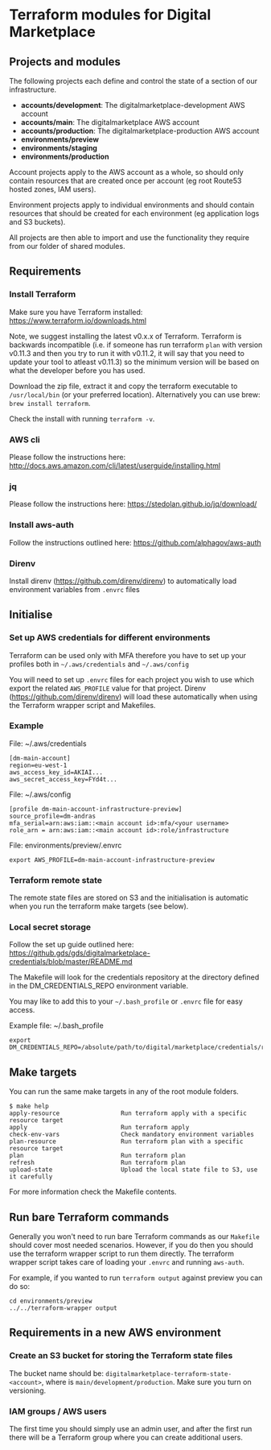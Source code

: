 # Terraform modules for Digital Marketplace

## Projects and modules

The following projects each define and control the state of a section of our infrastructure.

 * **accounts/development**: The digitalmarketplace-development AWS account
 * **accounts/main**: The digitalmarketplace AWS account
 * **accounts/production**: The digitalmarketplace-production AWS account
 * **environments/preview**
 * **environments/staging**
 * **environments/production**

Account projects apply to the AWS account as a whole, so should only contain resources that are created once per
account (eg root Route53 hosted zones, IAM users).

Environment projects apply to individual environments and should contain resources that should be created for each
environment (eg application logs and S3 buckets).

All projects are then able to import and use the functionality they require from our folder of shared modules.

## Requirements

### Install Terraform

Make sure you have Terraform installed: https://www.terraform.io/downloads.html

Note, we suggest installing the latest v0.x.x of Terraform. Terraform is backwards incompatible (i.e. if someone has run
terraform `plan` with version v0.11.3 and then you try to run it with v0.11.2, it will say that you need to update your
tool to atleast v0.11.3) so the minimum version will be based on what the developer before you has used.

Download the zip file, extract it and copy the terraform executable to `/usr/local/bin` (or your preferred location).
Alternatively you can use brew: ```brew install terraform```.

Check the install with running ```terraform -v```.

### AWS cli

Please follow the instructions here: http://docs.aws.amazon.com/cli/latest/userguide/installing.html

### jq

Please follow the instructions here: https://stedolan.github.io/jq/download/

### Install aws-auth

Follow the instructions outlined here: https://github.com/alphagov/aws-auth

### Direnv

Install direnv (https://github.com/direnv/direnv) to automatically load environment variables from `.envrc` files

## Initialise

### Set up AWS credentials for different environments

Terraform can be used only with MFA therefore you have to set up your profiles both in `~/.aws/credentials` and `~/.aws/config`

You will need to set up ```.envrc``` files for each project you wish to use which export the related ```AWS_PROFILE``` value for that project. Direnv (https://github.com/direnv/direnv) will load these automatically when using the Terraform wrapper script and Makefiles.

### Example

File: ~/.aws/credentials

```
[dm-main-account]
region=eu-west-1
aws_access_key_id=AKIAI...
aws_secret_access_key=FYd4t...
```

File: ~/.aws/config

```
[profile dm-main-account-infrastructure-preview]
source_profile=dm-andras
mfa_serial=arn:aws:iam::<main account id>:mfa/<your username>
role_arn = arn:aws:iam::<main account id>:role/infrastructure
```

File: environments/preview/.envrc

```
export AWS_PROFILE=dm-main-account-infrastructure-preview
```

### Terraform remote state

The remote state files are stored on S3 and the initialisation is automatic when you run the terraform make targets (see below).

### Local secret storage

Follow the set up guide outlined here: https://github.gds/gds/digitalmarketplace-credentials/blob/master/README.md

The Makefile will look for the credentials repository at the directory defined in the DM_CREDENTIALS_REPO environment variable.

You may like to add this to your `~/.bash_profile` or `.envrc` file for easy access.

Example file: ~/.bash_profile

```
export DM_CREDENTIALS_REPO=/absolute/path/to/digital/marketplace/credentials/repo
```

## Make targets

You can run the same make targets in any of the root module folders.

```
$ make help
apply-resource                 Run terraform apply with a specific resource target
apply                          Run terraform apply
check-env-vars                 Check mandatory environment variables
plan-resource                  Run terraform plan with a specific resource target
plan                           Run terraform plan
refresh                        Run terraform plan
upload-state                   Upload the local state file to S3, use it carefully
```

For more information check the Makefile contents.

## Run bare Terraform commands

Generally you won't need to run bare Terraform commands as our ```Makefile``` should cover most needed scenarios. However, if you do then you should use the terraform wrapper script to run them directly. The terraform wrapper script takes care of loading your ```.envrc``` and running ```aws-auth```.

For example, if you wanted to run ```terraform output``` against preview you can do so:

```
cd environments/preview
../../terraform-wrapper output
```

## Requirements in a new AWS environment

### Create an S3 bucket for storing the Terraform state files

The bucket name should be: `digitalmarketplace-terraform-state-<account>`, where <account> is `main/development/production`. Make sure you turn on versioning.

### IAM groups / AWS users

The first time you should simply use an admin user, and after the first run there will be a Terraform group where you can create additional users.
